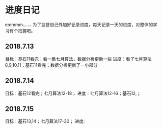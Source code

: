# 进度日记
emmmm.......
为了监督自己外加好记录进度，每天记录一天的进度，对整体的学习有个把握吧。

## 2018.7.13
目标：基石11看完；看一集七月算法，数据分析更新一些
进度：看了七月算法8,9,10,11；基石11看完；数据分析更新了一小部分

## 2018.7.14
目标：基石12看完；七月算法12-18；
进度：七月算法12-16；基石12,；

## 2018.7.15
目标：基石13,14；七月算法17-30；
进度: